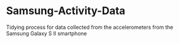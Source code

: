 # Samsung-Activity-Data
Tidying process for data collected from the accelerometers from the Samsung Galaxy S II smartphone
